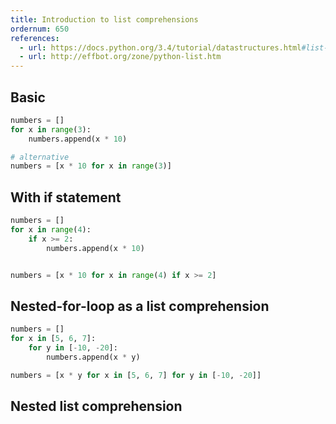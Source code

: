 ```yaml
---
title: Introduction to list comprehensions
ordernum: 650
references:
  - url: https://docs.python.org/3.4/tutorial/datastructures.html#list-comprehensions
  - url: http://effbot.org/zone/python-list.htm
---
```




## Basic

~~~py
numbers = []
for x in range(3):
    numbers.append(x * 10)

# alternative
numbers = [x * 10 for x in range(3)]
~~~


## With if statement


~~~py
numbers = []
for x in range(4):
    if x >= 2:
        numbers.append(x * 10)


numbers = [x * 10 for x in range(4) if x >= 2]
~~~



## Nested-for-loop as a list comprehension

~~~py
numbers = []
for x in [5, 6, 7]:
    for y in [-10, -20]:
        numbers.append(x * y)
~~~


~~~py
numbers = [x * y for x in [5, 6, 7] for y in [-10, -20]]
~~~


## Nested list comprehension


